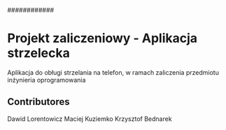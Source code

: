 ############
# Projekt zaliczeniowy - Aplikacja strzelecka
Aplikacja do obługi strzelania na telefon, w ramach zaliczenia przedmiotu inżynieria oprogramowania

## Contributores
Dawid Lorentowicz
Maciej Kuziemko
Krzysztof Bednarek